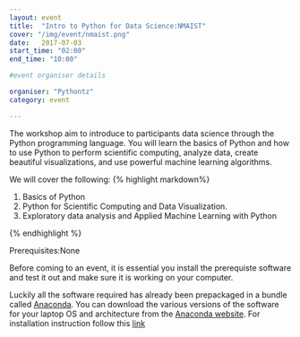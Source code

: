 ```yaml
---
layout: event
title:  "Intro to Python for Data Science:NMAIST"
cover: "/img/event/nmaist.png" 
date:   2017-07-03
start_time: "02:00"
end_time: "10:00"

#event organiser details

organiser: "Pythontz"
category: event

---
```

The workshop aim to introduce to participants data science through the Python programming language. You will learn the basics of Python and how to use Python to perform scientific computing,  analyze data, create beautiful visualizations, and use powerful machine learning algorithms.

We will cover the following:
{% highlight markdown%}
1. Basics of Python
2. Python for Scientific Computing and Data Visualization.
3. Exploratory data analysis and Applied Machine Learning with Python

{% endhighlight %}


Prerequisites:None

Before coming to an event, it is essential you install the prerequiste software and test it out and make sure it is working on your computer. 

Luckily all the software required has already been prepackaged in a bundle called [Anaconda](https://www.continuum.io/). You can download the various versions of the software for your laptop OS and architecture from the [Anaconda website](https://www.continuum.io/downloads). For installation instruction follow this [link](https://pythontz.github.io/blog/2016/05/20/python.html)

